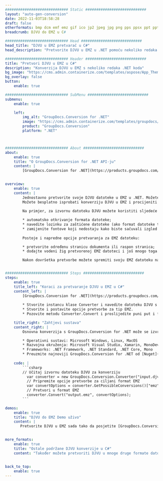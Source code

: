 ```yaml
---
############################# Static ############################
layout: "auto-gen-conversion"
date: 2022-11-03T18:58:28
draft: false
otherformats: bmp dcm emf emz gif ico jp2 jpeg jpg png pps ppsx ppt pptx psb psd svg svgz tga tif tiff webp wmf wmz
breadcrumb: DJVU do EMZ u C#

############################# Head ############################
head_title: "DJVU u EMZ pretvarač u C#"
head_description: "Pretvorite DJVU u EMZ u .NET pomoću nekoliko redaka koda. Koristite GroupDocs Document Conversion API za pretvaranje preko 160 formata datoteka."

############################# Header ############################
title: "Pretvori DJVU u EMZ u C#"
description: "Konverzija DJVU u EMZ s nekoliko redaka .NET koda"
bg_image: "https://cms.admin.containerize.com/templates/aspose/App_Themes/V3/images/bg/header1.png"
bg_overlay: false
button:
    enable: true

############################# SubMenu ############################
submenu:
    enable: true

    left:
        img_alt: "GroupDocs.Conversion for .NET"
        image: "https://cms.admin.containerize.com/templates/groupdocs/images/product-logos/90x90-noborder/groupdocs-conversion-net.png"
        product: "GroupDocs.Conversion"
        platform: ".NET"



############################# About ############################
about:
    enable: true
    title: "O GroupDocs.Conversion for .NET API-ju"
    content: |
        [GroupDocs.Conversion for .NET](https://products.groupdocs.com/conversion/net/) može se koristiti za pretvaranje Microsoft Worda, Excela, PowerPointa, PDF-a, Visio i drugih formata. GroupDocs.Conversion je samostalni API koji je prikladan za pozadinske i interne sustave gdje su potrebne visoke performanse. Ne ovisi o softveru poput Microsofta ili Open Officea.
    

overview:
    enable: true
    content: |
        Jednostavno pretvorite svoje DJVU datoteke u EMZ u .NET. Možete koristiti samo nekoliko C# linija koda na bilo kojoj platformi po vašem izboru kao što su - Windows, Linux, macOS.
        Možete besplatno isprobati konverziju DJVU u EMZ i procijeniti kvalitetu rezultata konverzije. Uz jednostavne scenarije konverzije datoteka, možete isprobati naprednije opcije za učitavanje izvorne DJVU datoteke i za spremanje izlaznog EMZ rezultata. 
        
        Na primjer, za izvornu datoteku DJVU možete koristiti sljedeće opcije učitavanja:

        * automatsko otkrivanje formata datoteke;
        * navedite lozinku za zaštićene datoteke (ako format datoteke to podržava);
        * zamijenite fontove koji nedostaju kako biste sačuvali izgled dokumenta.
        
        Postoje i napredne opcije pretvaranja za EMZ datoteku:

        * pretvorite određenu stranicu dokumenta ili raspon stranica;
        * dodajte vodeni žig pretvorenoj EMZ datoteci i još mnogo toga.

        Nakon dovršetka pretvorbe možete spremiti svoju EMZ datoteku na lokalnu stazu datoteke ili bilo koju pohranu treće strane kao što su FTP, Amazon S3, Google Drive, Dropbox itd. Imajte na umu - da pretvorite DJVU u {{ TO}} nema potrebe za instaliranjem bilo kakvog dodatnog softvera - poput MS Officea, Open Officea, Adobe Acrobat Readera itd.


############################# Steps ############################
steps:
    enable: true
    title_left: "Koraci za pretvaranje DJVU u EMZ u C#"
    content_left: |
        [GroupDocs.Conversion for .NET](https://products.groupdocs.com/conversion/net/) programerima olakšava pretvaranje DJVU datoteke u EMZ s nekoliko redaka koda.
        
        * Stvorite instancu klase Converter i navedite datoteku DJVU s punim putem
        * Stvorite i postavite opcije pretvorbe za tip EMZ.
        * Pozovite metodu Converter.Convert i proslijedite puni put i format (EMZ) kao parametar

    title_right: "Zahtjevi sustava"
    content_right: |
        Osnovna konverzija s GroupDocs.Conversion for .NET može se izvršiti u samo nekoliko jednostavnih koraka. Naši API-ji podržani su na svim glavnim platformama i operativnim sustavima. Prije izvršavanja koda u nastavku, provjerite imate li sljedeće preduvjete instalirane na vašem sustavu.

        * Operativni sustavi: Microsoft Windows, Linux, MacOS
        * Razvojna okruženja: Microsoft Visual Studio, Xamarin, MonoDevelop
        * Frameworks: .NET Framework, .NET Standard, .NET Core, Mono
        * Preuzmite najnoviji GroupDocs.Conversion for .NET od [Nuget](https://www.nuget.org/packages/groupdocs.conversion)
         
    code: |
        ```csharp    
        // Učitaj izvornu datoteku DJVU za konverziju
          var converter = new GroupDocs.Conversion.Converter("input.djvu");
          // Pripremite opcije pretvorbe za ciljani format EMZ
          var convertOptions = converter.GetPossibleConversions()["emz"].ConvertOptions;
          // Pretvori u format EMZ
          converter.Convert("output.emz", convertOptions);
        ```

demos:
    enable: true
    title: "DJVU do EMZ Demo uživo"
    content: |
       Pretvorite DJVU u EMZ sada tako da posjetite [GroupDocs.Conversion App](https://products.groupdocs.app/conversion/family) web mjesto. Online demo ima sljedeće prednosti
          

more_formats:
    enable: true
    title: "Ostale podržane DJVU konverzije u C#"
    content: "Također možete pretvoriti DJVU u mnoge druge formate datoteka. Pogledajte popis u nastavku."
       
       
back_to_top:
    enable: true
---
```

